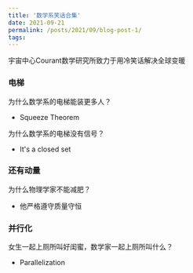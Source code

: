 ```yaml
---
title: '数学系笑话合集'
date: 2021-09-21
permalink: /posts/2021/09/blog-post-1/
tags:
---
```

宇宙中心Courant数学研究所致力于用冷笑话解决全球变暖

### 电梯

为什么数学系的电梯能装更多人？
- Squeeze Theorem

为什么数学系的电梯没有信号？
- It's a closed set

### 还有动量

为什么物理学家不能减肥？
- 他严格遵守质量守恒

### 并行化

女生一起上厕所叫好闺蜜，数学家一起上厕所叫什么？
- Parallelization
